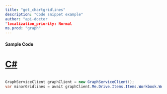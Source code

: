 ```yaml
---
title: "get_chartgridlines"
description: "Code snippet example" 
author: "api-doctor
"localization_priority: Normal
ms.prod: "graph"
--- 
```

#### Sample Code
# [C#](#tab/Csharp)

```C#

GraphServiceClient graphClient = new GraphServiceClient();
var minorGridlines = await graphClient.Me.Drive.Items.Items.Workbook.Worksheets.Worksheets.Charts.Charts.Axes.ValueAxis.MinorGridlines.Request().GetAsync();

```